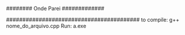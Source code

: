 ######## Onde Parei #############



#########################################
to compile: g++ nome_do_arquivo.cpp
Run: a.exe

